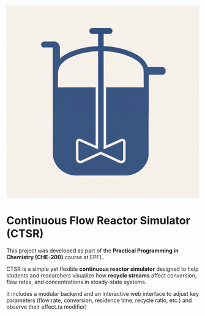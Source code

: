![CTSR Logo](./assets/Image_README.png)

# Continuous Flow Reactor Simulator (CTSR)

This project was developed as part of the **Practical Programming in Chemistry (CHE-200)** course at EPFL.

CTSR is a simple yet flexible **continuous reactor simulator** designed to help students and researchers visualize how **recycle streams** affect conversion, flow rates, and concentrations in steady-state systems.

It includes a modular backend and an interactive web interface to adjust key parameters (flow rate, conversion, residence time, recycle ratio, etc.) and observe their effect.(a modifier)
